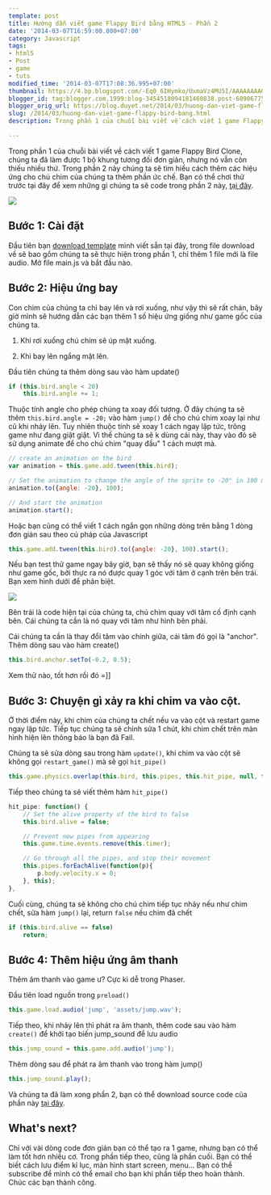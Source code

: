 ```yaml
---
template: post
title: Hướng dẫn viết game Flappy Bird bằng HTML5 - Phần 2
date: '2014-03-07T16:59:00.000+07:00'
category: Javascript
tags:
- html5
- Post
- game
- tuts
modified_time: '2014-03-07T17:08:36.995+07:00'
thumbnail: https://4.bp.blogspot.com/-Eq0_6IHymko/UxmaVz4MU5I/AAAAAAAAGZE/DMmKGg7quvc/s1600/Untitled.png
blogger_id: tag:blogger.com,1999:blog-3454518094181460838.post-6090677513466161707
blogger_orig_url: https://blog.duyet.net/2014/03/huong-dan-viet-game-flappy-bird-bang.html
slug: /2014/03/huong-dan-viet-game-flappy-bird-bang.html
description: Trong phần 1 của chuỗi bài viết về cách viết 1 game Flappy Bird Clone, chúng ta đã làm được 1 bộ khung tương đối đơn giản, nhưng nó vẫn còn thiếu nhiều thứ. Trong phần 2 này chúng ta sẽ tìm hiểu cách thêm các hiệu ứng cho chú chim của chúng ta thêm phần ức chế. 

---
```


Trong phần 1 của chuỗi bài viết về cách viết 1 game Flappy Bird Clone, chúng ta đã làm được 1 bộ khung tương đối đơn giản, nhưng nó vẫn còn thiếu nhiều thứ. Trong phần 2 này chúng ta sẽ tìm hiểu cách thêm các hiệu ứng cho chú chim của chúng ta thêm phần ức chế. 
Bạn có thể chơi thử trước tại đây để xem những gì chúng ta sẽ code trong phần 2 này, [tại đây](https://jsfiddle.net/lvduit/LeAj6/embedded/result/).

![](https://4.bp.blogspot.com/-Eq0_6IHymko/UxmaVz4MU5I/AAAAAAAAGZE/DMmKGg7quvc/s1600/Untitled.png)

## Bước 1: Cài đặt
Đầu tiên bạn [download template](https://github.com/lessmilk/phaser-tutorials/raw/master/3-flappy_bird/flappy_bird_basic.zip) mình viết sẵn tại đây, trong file download về sẽ bao gồm chúng ta sẽ thực hiện trong phần 1, chỉ thêm 1 file mới là file audio.
Mở file main.js và bắt đầu nào.

## Bước 2: Hiệu ứng bay ##

Con chim của chúng ta chỉ bay lên và rơi xuống, như vậy thì sẽ rất chán, bây giờ mình sẽ hướng dẫn các bạn thêm 1 số hiệu ứng giống như game gốc của chúng ta. 

1. Khi rơi xuống chú chim sẽ úp mặt xuống.

2. Khi bay lên ngẩng mặt lên.

Đầu tiên chúng ta thêm dòng sau vào hàm update()

```js
if (this.bird.angle < 20)  
    this.bird.angle += 1;
```

Thuộc tính angle cho phép chúng ta xoay đối tượng. Ở đây chúng ta sẽ thêm `this.bird.angle = -20;` vào hàm `jump()` để cho chú chim xoay lại như cũ khi nhảy lên. Tuy nhiên thuộc tính sẽ xoay 1 cách ngay lập tức, trông game như đang giật giật. Vì thế chúng ta sẽ k dùng cái này, thay vào đó sẽ sử dụng animate để cho chú chim "quay đầu" 1 cách mượt mà.  

```js
// create an animation on the bird
var animation = this.game.add.tween(this.bird);

// Set the animation to change the angle of the sprite to -20° in 100 milliseconds
animation.to({angle: -20}, 100);

// And start the animation
animation.start();  

```

Hoặc bạn cũng có thể viết 1 cách ngắn gọn những dòng trên bằng 1 dòng đơn giản sau theo cú pháp của Javascript

```js
this.game.add.tween(this.bird).to({angle: -20}, 100).start();
```

Nếu bạn test thử game ngay bây giờ, bạn sẽ thấy nó sẽ quay không giống như game gốc, bởi thực ra nó được quay 1 góc với tâm ở cạnh trên bên trái. Bạn xem hình dưới để phân biệt.

![](https://3.bp.blogspot.com/-y_pto-d-ILM/UxmQL1Qn5MI/AAAAAAAAGY0/c2qGR5x3LUw/s1600/anchor.png)

Bên trái là code hiện tại của chúng ta, chú chim quay với tâm cố định cạnh bên. Cái chúng ta cần là nó quay với tâm như hình bên phải.

Cái chúng ta cần là thay đổi tâm vào chính giữa, cái tâm đó gọi là "anchor". Thêm dòng sau vào hàm create()

```js
this.bird.anchor.setTo(-0.2, 0.5);  
```

Xem thử nào, tốt hơn rồi đó =]]  

## Bước 3: Chuyện gì xảy ra khi chim va vào cột. ##

Ở thời điểm này, khi chim của chúng ta chết nếu va vào cột và restart game ngay lập tức. Tiếp tục chúng ta sẽ chỉnh sửa 1 chút, khi chim chết trên màn hình hiện lên thông báo là bạn đã Fail.

Chúng ta sẽ sửa dòng sau trong hàm `update()`, khi chim va vào cột sẽ không gọi `restart_game()` mà sẽ gọi `hit_pipe()`

```js
this.game.physics.overlap(this.bird, this.pipes, this.hit_pipe, null, this);  

```

Tiếp theo chúng ta sẽ viết thêm hàm `hit_pipe()`

```js
hit_pipe: function() {  
    // Set the alive property of the bird to false
    this.bird.alive = false;

    // Prevent new pipes from appearing
    this.game.time.events.remove(this.timer);

    // Go through all the pipes, and stop their movement
    this.pipes.forEachAlive(function(p){
        p.body.velocity.x = 0;
    }, this);
},

```

Cuối cùng, chúng ta sẽ không cho chú chim tiếp tục nhảy nếu như chim chết, sửa hàm `jump()` lại, return `false` nếu chim đã chết

```js
if (this.bird.alive == false)  
    return; 

```

## Bước 4: Thêm hiệu ứng âm thanh ##

Thêm âm thanh vào game ư? Cực kì dễ trong Phaser.

Đầu tiên load nguồn trong `preload()`

```js
this.game.load.audio('jump', 'assets/jump.wav');
```

Tiếp theo, khi nhảy lên thì phát ra âm thanh, thêm code sau vào hàm `create()` để khởi tạo biến jump_sound để lưu audio

```js
this.jump_sound = this.game.add.audio('jump');  
```

Thêm dòng sau để phát ra âm thanh vào trong hàm jump()

```js
this.jump_sound.play(); 

```

Và chúng ta đã làm xong phần 2, bạn có thể download source code của phần này [tại đây](https://github.com/lessmilk/phaser-tutorials/raw/master/3-flappy_bird/flappy_bird_final.zip).

## What's next?  ##

Chỉ với vài dòng code đơn giản bạn có thể tạo ra 1 game, nhưng bạn có thể làm tốt hơn nhiều cơ. Trong phần tiếp theo, cũng là phần cuối. Bạn có thể biết cách lưu điểm kỉ lục, màn hình start screen, menu... Bạn có thể subscribe để mình có thể email cho bạn khi phần tiếp theo hoàn thành. Chúc các bạn thành công.
